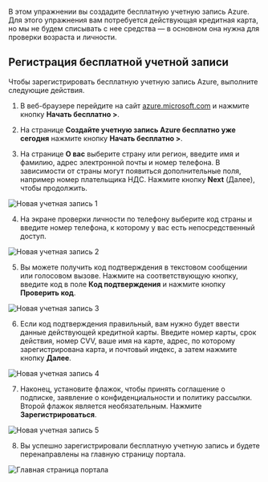 В этом упражнении вы создадите бесплатную учетную запись Azure. Для этого упражнения вам потребуется действующая кредитная карта, но мы не будем списывать с нее средства — в основном она нужна для проверки возраста и личности.

## <a name="sign-up-for-a-free-account"></a>Регистрация бесплатной учетной записи

Чтобы зарегистрировать бесплатную учетную запись Azure, выполните следующие действия.

1. В веб-браузере перейдите на сайт [azure.microsoft.com](https://azure.microsoft.com) и нажмите кнопку **Начать бесплатно >**.

2. На странице **Создайте учетную запись Azure бесплатно уже сегодня** нажмите кнопку **Начать бесплатно >**.

3. На странице **О вас** выберите страну или регион, введите имя и фамилию, адрес электронной почты и номер телефона. В зависимости от страны могут появиться дополнительные поля, например номер плательщика НДС. Нажмите кнопку **Next** (Далее), чтобы продолжить.

![Новая учетная запись 1](../images/2-new-account-1.png)

4. На экране проверки личности по телефону выберите код страны и введите номер телефона, к которому у вас есть непосредственный доступ.

![Новая учетная запись 2](../images/2-new-account-2.png)

5. Вы можете получить код подтверждения в текстовом сообщении или голосовом вызове. Нажмите на соответствующую кнопку, введите код в поле **Код подтверждения** и нажмите кнопку **Проверить код**.

![Новая учетная запись 3](../images/2-new-account-3.png)

6. Если код подтверждения правильный, вам нужно будет ввести данные действующей кредитной карты. Введите номер карты, срок действия, номер CVV, ваше имя на карте, адрес, по которому зарегистрирована карта, и почтовый индекс, а затем нажмите кнопку **Далее**.

![Новая учетная запись 4](../images/2-new-account-4.png)

7. Наконец, установите флажок, чтобы принять соглашение о подписке, заявление о конфиденциальности и политику рассылки. Второй флажок является необязательным. Нажмите **Зарегистрироваться**.

![Новая учетная запись 5](../images/2-new-account-5.png)

8. Вы успешно зарегистрировали бесплатную учетную запись и будете перенаправлены на главную страницу портала.

![Главная страница портала](../images/2-azure-portal-home.png)